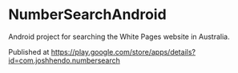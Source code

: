 NumberSearchAndroid
===================

Android project for searching the White Pages website in Australia.

Published at https://play.google.com/store/apps/details?id=com.joshhendo.numbersearch